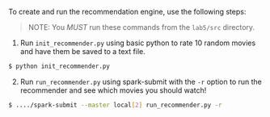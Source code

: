To create and run the recommendation engine, use the following steps:

> NOTE: You _*MUST*_ run these commands from the `lab5/src` directory.

1) Run `init_recommender.py` using basic python to rate 10 random movies and have them be saved to a text file.

```bash
$ python init_recommender.py
```

2) Run `run_recommender.py` using spark-submit with the `-r` option to run the recommender and see which movies you should watch!

```bash
$ ..../spark-submit --master local[2] run_recommender.py -r
```

